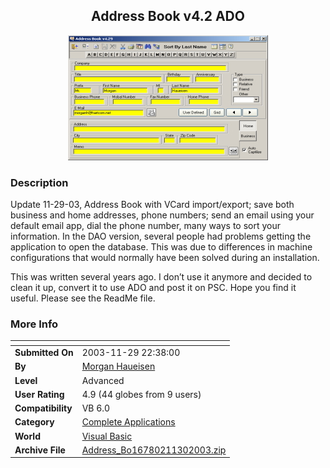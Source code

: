 ﻿<div align="center">

## Address Book v4\.2 ADO

<img src="PIC2003618142648253.jpg">
</div>

### Description

Update 11-29-03, Address Book with VCard import/export; save both business and home addresses, phone numbers; send an email using your default email app, dial the phone number, many ways to sort your information. In the DAO version, several people had problems getting the application to open the database. This was due to differences in machine configurations that would normally have been solved during an installation.

This was written several years ago. I don’t use it anymore and decided to clean it up, convert it to use ADO and post it on PSC. Hope you find it useful. Please see the ReadMe file.
 
### More Info
 


<span>             |<span>
---                |---
**Submitted On**   |2003-11-29 22:38:00
**By**             |[Morgan Haueisen](https://github.com/Planet-Source-Code/PSCIndex/blob/master/ByAuthor/morgan-haueisen.md)
**Level**          |Advanced
**User Rating**    |4.9 (44 globes from 9 users)
**Compatibility**  |VB 6\.0
**Category**       |[Complete Applications](https://github.com/Planet-Source-Code/PSCIndex/blob/master/ByCategory/complete-applications__1-27.md)
**World**          |[Visual Basic](https://github.com/Planet-Source-Code/PSCIndex/blob/master/ByWorld/visual-basic.md)
**Archive File**   |[Address\_Bo16780211302003\.zip](https://github.com/Planet-Source-Code/morgan-haueisen-address-book-v4-2-ado__1-46264/archive/master.zip)








